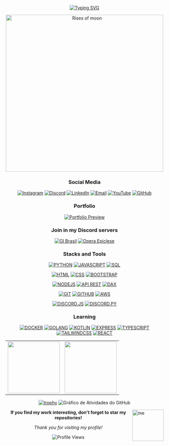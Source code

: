 <div align="center">

[![Typing SVG](https://readme-typing-svg.herokuapp.com/?color=A78BFA&size=35&center=true&vCenter=true&width=1000&lines=Welcome,+My+name+is+Ryan+Rodrigues!;Bem+vindo,+Meu+Nome+é+Ryan+Rodrigues!&color=A0E7E5&pause=1000)](https://git.io/typing-svg)

</div>

<div align="center">
  <img src="https://i.imgur.com/5pM5Ava.png" width="500" alt="Rises of moon">
</div>



<div align="center">
  
  <h3>Social Media</h3>

  [![Instagram](https://img.shields.io/badge/Instagram-FFB3BA?style=for-the-badge&logo=instagram&logoColor=white)](https://instagram.com/ryan.ditko)
  [![Discord](https://img.shields.io/badge/Discord-BAE1FF?style=for-the-badge&logo=discord&logoColor=white)](https://discord.gg/eWkcKYKCc4)
  [![LinkedIn](https://img.shields.io/badge/LinkedIn-A0E7E5?style=for-the-badge&logo=linkedin&logoColor=white)](https://www.linkedin.com/in/ryan-rodrigues-592a27313)
  [![Email](https://img.shields.io/badge/Email-FFDFBA?style=for-the-badge&logo=gmail&logoColor=white)](mailto:yryurodriguess@gmail.com)
  [![YouTube](https://img.shields.io/badge/Youtube-FFD3E1?style=for-the-badge&logo=youtube&logoColor=white)](https://www.youtube.com/@Ryanditko)
  [![GitHub](https://img.shields.io/badge/Github-D1C4E9?style=for-the-badge&logo=github&logoColor=white)](https://github.com/Ryanditko)
  
  
   <h3>Portfolio</h3>
   
   <div align="center">

[![Portfolio Preview](https://img.shields.io/badge/Portfolio_Preview-B4A7D6?style=for-the-badge&logo=vercel&logoColor=white)](https://ryandev-dun.vercel.app)

</div>


  <h3>Join in my Discord servers</h3>

  [![GI Brasil](https://cardzera.audibert.dev/api/748720691645251716?backgroundColor=F3E5F5&buttonColor=CE93D8&buttonTextColor=ffffff&infoColor=8E24AA&nameColor=4A148C&borderRadius=10&titleLen=24&elipsis=false&t={timestamp})](https://discord.gg/gibrasil)
  [![Opera Epiclese](https://cardzera.audibert.dev/api/996403908530405406?backgroundColor=E8F5E8&buttonColor=A5D6A7&buttonTextColor=ffffff&infoColor=388E3C&nameColor=1B5E20&borderRadius=10&titleLen=24&elipsis=false&t={timestamp})](https://discord.gg/operaepiclese)


<h3>Stacks and Tools</h3>

<!-- Linguagens -->
[![PYTHON](https://img.shields.io/badge/python-FFE0B2?style=for-the-badge&logo=python&logoColor=FF6F00)]()
[![JAVASCRIPT](https://img.shields.io/badge/javascript-FFF9C4?style=for-the-badge&logo=javascript&logoColor=F57F17)]()
[![SQL](https://img.shields.io/badge/sql-E1F5FE?style=for-the-badge&logo=postgresql&logoColor=0277BD)]()
<!-- Frontend -->
[![HTML](https://img.shields.io/badge/html-FFCCBC?style=for-the-badge&logo=html5&logoColor=BF360C)]()
[![CSS](https://img.shields.io/badge/css-E3F2FD?style=for-the-badge&logo=css3&logoColor=1565C0)]()
[![BOOTSTRAP](https://img.shields.io/badge/bootstrap-E8EAF6?style=for-the-badge&logo=bootstrap&logoColor=3F51B5)]()
<!-- Backend -->
[![NODEJS](https://img.shields.io/badge/node.js-E8F5E8?style=for-the-badge&logo=node.js&logoColor=2E7D32)]()
[![API REST](https://img.shields.io/badge/api_rest-FFE0B2?style=for-the-badge&logo=postman&logoColor=FF6F00)]()
[![DAX](https://img.shields.io/badge/dax-FFF3E0?style=for-the-badge&logo=powerbi&logoColor=E65100)]()
<!-- Controle de versão e DevOps -->
[![GIT](https://img.shields.io/badge/git-FFEBEE?style=for-the-badge&logo=git&logoColor=C62828)]()
[![GITHUB](https://img.shields.io/badge/github-F3E5F5?style=for-the-badge&logo=github&logoColor=4A148C)]()
[![AWS](https://img.shields.io/badge/aws-FFF8E1?style=for-the-badge&logo=amazonwebservices&logoColor=F57C00)]()
<!-- Discord Bots -->
[![DISCORD.JS](https://img.shields.io/badge/discord.js-EDE7F6?style=for-the-badge&logo=discord&logoColor=5E35B1)]()
[![DISCORD.PY](https://img.shields.io/badge/discord.py-E8EAF6?style=for-the-badge&logo=discord&logoColor=3F51B5)]()

<h3>Learning</h3>

[![DOCKER](https://img.shields.io/badge/docker-E3F2FD?style=for-the-badge&logo=docker&logoColor=1976D2)]()
[![GOLANG](https://img.shields.io/badge/go-E0F2F1?style=for-the-badge&logo=go&logoColor=00695C)]()
[![KOTLIN](https://img.shields.io/badge/kotlin-EDE7F6?style=for-the-badge&logo=kotlin&logoColor=673AB7)]()
[![EXPRESS](https://img.shields.io/badge/express-F1F8E9?style=for-the-badge&logo=express&logoColor=33691E)]()
[![TYPESCRIPT](https://img.shields.io/badge/typescript-E8EAF6?style=for-the-badge&logo=typescript&logoColor=303F9F)]()
[![TAILWINDCSS](https://img.shields.io/badge/tailwindcss-E0F2F1?style=for-the-badge&logo=tailwindcss&logoColor=00695C)]()
[![REACT](https://img.shields.io/badge/react-E3F2FD?style=for-the-badge&logo=react&logoColor=0277BD)]()

  <table>
    <tr>
      <td>
        <img src="https://github-readme-stats.vercel.app/api?username=Ryanditko&theme=buefy&hide_border=true&include_all_commits=true&count_private=true&show_icons=true&bg_color=f8fafc&title_color=8b5cf6&text_color=64748b&icon_color=f59e0b&hide=contribs" height="165"/>
      </td>
      <td>
        <img src="https://github-readme-stats.vercel.app/api/top-langs/?username=Ryanditko&layout=compact&theme=buefy&hide_border=true&bg_color=f8fafc&title_color=8b5cf6&text_color=64748b" height="165"/>
      </td>
    </tr>
  </table>
  
  [![trophy](https://github-profile-trophy.vercel.app/?username=Ryanditko&theme=flat&no-frame=true&no-bg=true&margin-w=4&row=1&column=7&title=Stars,Followers,Commits,Repositories,MultipleLang,PullRequest,Issues)](https://github.com/ryo-ma/github-profile-trophy)
  ![Gráfico de Atividades do GitHub](https://github-readme-activity-graph.vercel.app/graph?username=Ryanditko&theme=minimal&bg_color=f8fafc&color=8b5cf6&line=f59e0b&point=10b981&area=true&hide_border=true&area_color=ddd6fe)
  

</div>

<img align="right" src="https://i.imgur.com/M88ww3B.png" alt="me" style="min-width: 100px; max-width: 100px; width: 100px;">


<div align="center">

**If you find my work interesting, don't forget to star my repositories!**

*Thank you for visiting my profile!*

</div>

<div align="center">
  
  ![Profile Views](https://komarev.com/ghpvc/?username=Ryanditko&label=Profile%20Views&color=A78BFA&style=flat)
  
</div>

